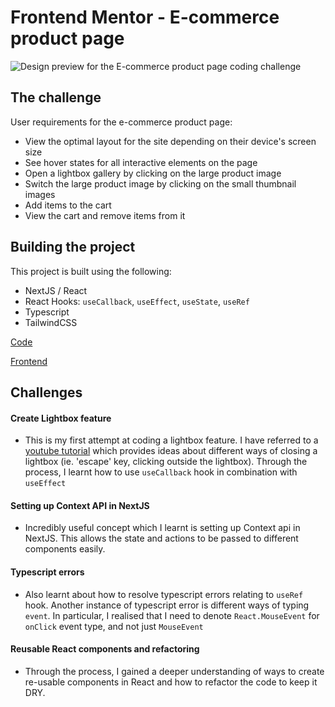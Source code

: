 # Frontend Mentor - E-commerce product page

![Design preview for the E-commerce product page coding challenge](./design/desktop-preview.jpg)
## The challenge

User requirements for the e-commerce product page:

- View the optimal layout for the site depending on their device's screen size
- See hover states for all interactive elements on the page
- Open a lightbox gallery by clicking on the large product image
- Switch the large product image by clicking on the small thumbnail images
- Add items to the cart
- View the cart and remove items from it
## Building the project

This project is built using the following:
* NextJS / React
* React Hooks: ``useCallback``, ``useEffect``, ``useState``, ``useRef``
* Typescript
* TailwindCSS

[Code](https://github.com/francisldn/fm-e-commerce/)

[Frontend](https://fm-e-commerce.vercel.app/)

## Challenges
#### Create Lightbox feature
* This is my first attempt at coding a lightbox feature. I have referred to a [youtube tutorial](https://www.youtube.com/watch?v=d3aI1Dt0Z50) which provides ideas about different ways of closing a lightbox (ie. 'escape' key, clicking outside the lightbox). Through the process, I learnt how to use ``useCallback`` hook in combination with ``useEffect``

#### Setting up Context API in NextJS
* Incredibly useful concept which I learnt is setting up Context api in NextJS. This allows the state and actions to be passed to different components easily. 
#### Typescript errors
* Also learnt about how to resolve typescript errors relating to ``useRef`` hook. Another instance of typescript error is different ways of typing ``event``. In particular, I realised that I need to denote ``React.MouseEvent`` for ``onClick`` event type, and not just ``MouseEvent``
#### Reusable React components and refactoring
* Through the process, I gained a deeper understanding of ways to create re-usable components in React and how to refactor the code to keep it DRY. 